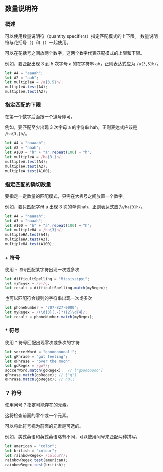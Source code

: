 ## 数量说明符

### 概述

可以使用数量说明符（quantity specifiers）指定匹配模式的上下限。 数量说明符与花括号（`{ `和` }`）一起使用。 

可以在花括号之间放两个数字，这两个数字代表匹配模式的上限和下限。

例如，要匹配出现 3 到 5 次字母 a 的在字符串 ah，正则表达式应为 `/a{3,5}h/`。

```javascript
let A4 = "aaaah";
let A2 = "aah";
let multipleA = /a{3,5}h/;
multipleA.test(A4);
multipleA.test(A2);
```

### 指定匹配的下限

在第一个数字后面跟一个逗号即可。

例如，要匹配至少出现 3 次字母 a 的字符串 hah，正则表达式应该是 `/ha{3,}h/`。

```javascript
let A4 = "haaaah";
let A2 = "haah";
let A100 = "h" + "a".repeat(100) + "h";
let multipleA = /ha{3,}h/;
multipleA.test(A4);
multipleA.test(A2);
multipleA.test(A100);
```

### 指定匹配的确切数量

要指定一定数量的匹配模式，只需在大括号之间放置一个数字。

例如，要只匹配字母 a 出现 3 次的单词hah，正则表达式应为`/ha{3}h/`。

```javascript
let A4 = "haaaah";
let A3 = "haaah";
let A100 = "h" + "a".repeat(100) + "h";
let multipleHA = /ha{3}h/;
multipleHA.test(A4);
multipleHA.test(A3);
multipleHA.test(A100);
```

### + 符号

使用 `+ 符号`匹配某字符出现一次或多次

```javascript
let difficultSpelling = "Mississippi";
let myRegex = /s+/g;
let result = difficultSpelling.match(myRegex);
```

也可以匹配符合规则的字符串出现一次或多次

```javascript
let phoneNumber = "707-827-0000";
let myRegex = /(\d{3}[.-]?){2}\d{4}/;
let result = phoneNumber.match(myRegex);
```

### * 符号

使用 * 符号匹配出现零次或多次的字符

```javascript
let soccerWord = "gooooooooal!";
let gPhrase = "gut feeling";
let oPhrase = "over the moon";
let goRegex = /go*/;
soccerWord.match(goRegex);  // ["goooooooo"]
gPhrase.match(goRegex); // ["g"]
oPhrase.match(goRegex); // null
```

### ？ 符号

使用问号 ? 指定可能存在的元素。 

这将检查前面的零个或一个元素。 

可以将此符号视为前面的元素是可选的。

例如，美式英语和英式英语略有不同，可以使用问号来匹配两种拼写。

```javascript
let american = "color";
let british = "colour";
let rainbowRegex= /colou?r/;
rainbowRegex.test(american);
rainbowRegex.test(british);
```